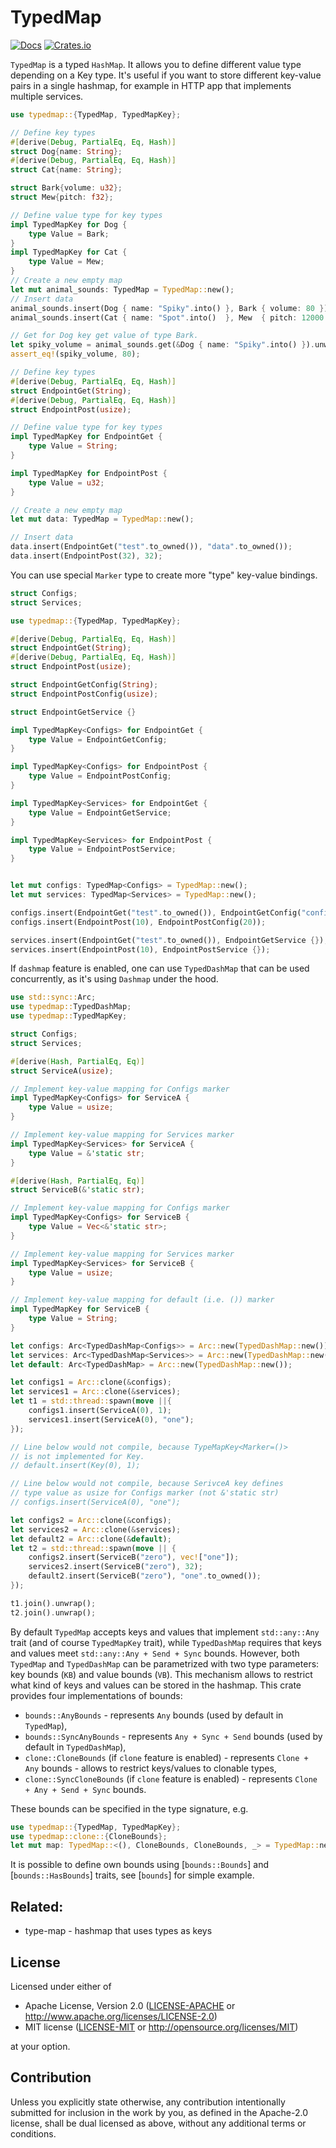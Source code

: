 # TypedMap

[![Docs](https://docs.rs/typedmap/badge.svg)](https://docs.rs/crate/typedmap/)
[![Crates.io](https://img.shields.io/crates/v/typedmap.svg)](https://crates.io/crates/typedmap)

`TypedMap` is a typed `HashMap`. It allows you to define different value type depending on a Key type. It's useful if you want to store different key-value pairs in a single hashmap, for example in HTTP app that implements multiple services.


```rust
use typedmap::{TypedMap, TypedMapKey};

// Define key types
#[derive(Debug, PartialEq, Eq, Hash)]
struct Dog{name: String};
#[derive(Debug, PartialEq, Eq, Hash)]
struct Cat{name: String};

struct Bark{volume: u32};
struct Mew{pitch: f32};

// Define value type for key types
impl TypedMapKey for Dog {
    type Value = Bark;
}
impl TypedMapKey for Cat {
    type Value = Mew;
}
// Create a new empty map
let mut animal_sounds: TypedMap = TypedMap::new();
// Insert data
animal_sounds.insert(Dog { name: "Spiky".into() }, Bark { volume: 80 });
animal_sounds.insert(Cat { name: "Spot".into()  }, Mew  { pitch: 12000.0 });

// Get for Dog key get value of type Bark.
let spiky_volume = animal_sounds.get(&Dog { name: "Spiky".into() }).unwrap().volume;
assert_eq!(spiky_volume, 80); 
```

```rust
// Define key types
#[derive(Debug, PartialEq, Eq, Hash)]
struct EndpointGet(String);
#[derive(Debug, PartialEq, Eq, Hash)]
struct EndpointPost(usize);

// Define value type for key types
impl TypedMapKey for EndpointGet {
    type Value = String;
}

impl TypedMapKey for EndpointPost {
    type Value = u32;
}

// Create a new empty map
let mut data: TypedMap = TypedMap::new();

// Insert data
data.insert(EndpointGet("test".to_owned()), "data".to_owned());
data.insert(EndpointPost(32), 32);
```

You can use special `Marker` type to create more "type" key-value bindings.

```rust
struct Configs;
struct Services;

use typedmap::{TypedMap, TypedMapKey};

#[derive(Debug, PartialEq, Eq, Hash)]
struct EndpointGet(String);
#[derive(Debug, PartialEq, Eq, Hash)]
struct EndpointPost(usize);

struct EndpointGetConfig(String);
struct EndpointPostConfig(usize);

struct EndpointGetService {}

impl TypedMapKey<Configs> for EndpointGet {
    type Value = EndpointGetConfig;
}

impl TypedMapKey<Configs> for EndpointPost {
    type Value = EndpointPostConfig;
}

impl TypedMapKey<Services> for EndpointGet {
    type Value = EndpointGetService;
}

impl TypedMapKey<Services> for EndpointPost {
    type Value = EndpointPostService;
}


let mut configs: TypedMap<Configs> = TypedMap::new();
let mut services: TypedMap<Services> = TypedMap::new();

configs.insert(EndpointGet("test".to_owned()), EndpointGetConfig("config".to_owned()));
configs.insert(EndpointPost(10), EndpointPostConfig(20));

services.insert(EndpointGet("test".to_owned()), EndpointGetService {});
services.insert(EndpointPost(10), EndpointPostService {});
```

If `dashmap` feature is enabled, one can use `TypedDashMap` that can be used concurrently, as it's using `Dashmap` under the hood.

```rust
use std::sync::Arc;
use typedmap::TypedDashMap;
use typedmap::TypedMapKey;

struct Configs;
struct Services;

#[derive(Hash, PartialEq, Eq)]
struct ServiceA(usize);

// Implement key-value mapping for Configs marker
impl TypedMapKey<Configs> for ServiceA {
    type Value = usize;
}

// Implement key-value mapping for Services marker
impl TypedMapKey<Services> for ServiceA {
    type Value = &'static str;
}

#[derive(Hash, PartialEq, Eq)]
struct ServiceB(&'static str);

// Implement key-value mapping for Configs marker
impl TypedMapKey<Configs> for ServiceB {
    type Value = Vec<&'static str>;
}

// Implement key-value mapping for Services marker
impl TypedMapKey<Services> for ServiceB {
    type Value = usize;
}

// Implement key-value mapping for default (i.e. ()) marker
impl TypedMapKey for ServiceB {
    type Value = String;
}

let configs: Arc<TypedDashMap<Configs>> = Arc::new(TypedDashMap::new());
let services: Arc<TypedDashMap<Services>> = Arc::new(TypedDashMap::new());
let default: Arc<TypedDashMap> = Arc::new(TypedDashMap::new());

let configs1 = Arc::clone(&configs);
let services1 = Arc::clone(&services);
let t1 = std::thread::spawn(move ||{
    configs1.insert(ServiceA(0), 1);
    services1.insert(ServiceA(0), "one");
});

// Line below would not compile, because TypeMapKey<Marker=()>
// is not implemented for Key.
// default.insert(Key(0), 1);

// Line below would not compile, because SerivceA key defines
// type value as usize for Configs marker (not &'static str)
// configs.insert(ServiceA(0), "one");

let configs2 = Arc::clone(&configs);
let services2 = Arc::clone(&services);
let default2 = Arc::clone(&default);
let t2 = std::thread::spawn(move || {
    configs2.insert(ServiceB("zero"), vec!["one"]);
    services2.insert(ServiceB("zero"), 32);
    default2.insert(ServiceB("zero"), "one".to_owned());
});

t1.join().unwrap();
t2.join().unwrap();
```

By default
`TypedMap` accepts keys and values that implement `std::any::Any` trait (and of course `TypedMapKey` trait),
while `TypedDashMap` requires that keys and values meet `std::any::Any + Send + Sync` bounds.
However, both `TypedMap` and `TypedDashMap` can be parametrized with two type parameters: key bounds (`KB`) and value bounds (`VB`).
This mechanism allows to restrict what kind of keys and values can be stored in the hashmap. This crate provides four implementations of bounds:
 * `bounds::AnyBounds` - represents `Any` bounds (used by default in `TypedMap`),
 * `bounds::SyncAnyBounds` - represents `Any + Sync + Send` bounds (used by default in `TypedDashMap`),
 * `clone::CloneBounds` (if `clone` feature is enabled)  - represents `Clone + Any` bounds - allows to restrict keys/values to clonable types,
 * `clone::SyncCloneBounds` (if `clone` feature is enabled) - represents `Clone + Any + Send + Sync` bounds.

These bounds can be specified in the type signature, e.g.
```rust
use typedmap::{TypedMap, TypedMapKey};
use typedmap::clone::{CloneBounds};
let mut map: TypedMap::<(), CloneBounds, CloneBounds, _> = TypedMap::new_with_bounds();
```

It is possible to define own bounds using [`bounds::Bounds`] and [`bounds::HasBounds`] traits, see [`bounds`] for simple example.

## Related:

 * type-map - hashmap that uses types as keys

## License

Licensed under either of

 * Apache License, Version 2.0
   ([LICENSE-APACHE](LICENSE-APACHE) or http://www.apache.org/licenses/LICENSE-2.0)
 * MIT license
   ([LICENSE-MIT](LICENSE-MIT) or http://opensource.org/licenses/MIT)

at your option.

## Contribution

Unless you explicitly state otherwise, any contribution intentionally submitted
for inclusion in the work by you, as defined in the Apache-2.0 license, shall be
dual licensed as above, without any additional terms or conditions.
